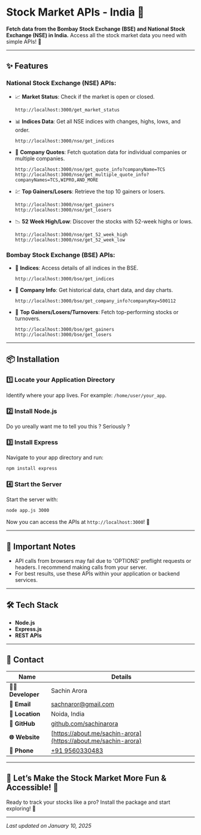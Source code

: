 
# Stock Market APIs - India 🌟

**Fetch data from the Bombay Stock Exchange (BSE) and National Stock Exchange (NSE) in India.**
Access all the stock market data you need with simple APIs! 🚀

---

## ✨ Features

### National Stock Exchange (NSE) APIs:
- 📈 **Market Status**: Check if the market is open or closed.
  ```
  http://localhost:3000/get_market_status
  ```
- 📊 **Indices Data**: Get all NSE indices with changes, highs, lows, and order.
  ```
  http://localhost:3000/nse/get_indices
  ```
- 🏢 **Company Quotes**: Fetch quotation data for individual companies or multiple companies.
  ```
  http://localhost:3000/nse/get_quote_info?companyName=TCS
  http://localhost:3000/nse/get_multiple_quote_info?companyNames=TCS,WIPRO,AND_MORE
  ```
- 💹 **Top Gainers/Losers**: Retrieve the top 10 gainers or losers.
  ```
  http://localhost:3000/nse/get_gainers
  http://localhost:3000/nse/get_losers
  ```
- 📉 **52 Week High/Low**: Discover the stocks with 52-week highs or lows.
  ```
  http://localhost:3000/nse/get_52_week_high
  http://localhost:3000/nse/get_52_week_low
  ```

### Bombay Stock Exchange (BSE) APIs:
- 🏦 **Indices**: Access details of all indices in the BSE.
  ```
  http://localhost:3000/bse/get_indices
  ```
- 📄 **Company Info**: Get historical data, chart data, and day charts.
  ```
  http://localhost:3000/bse/get_company_info?companyKey=500112
  ```
- 🚀 **Top Gainers/Losers/Turnovers**: Fetch top-performing stocks or turnovers.
  ```
  http://localhost:3000/bse/get_gainers
  http://localhost:3000/bse/get_losers
  ```

---

## 📦 Installation

### 1️⃣ Locate your Application Directory
Identify where your app lives. For example: `/home/user/your_app`.

### 2️⃣ Install Node.js
Do yo ureally want me to tell you this ? Seriously ?

### 3️⃣ Install Express
Navigate to your app directory and run:
```bash
npm install express
```

### 4️⃣ Start the Server
Start the server with:
```bash
node app.js 3000
```
Now you can access the APIs at `http://localhost:3000`! 🎉

---

## 🚨 Important Notes
- API calls from browsers may fail due to 'OPTIONS' preflight requests or headers. I recommend making calls from your server.
- For best results, use these APIs within your application or backend services.

---

## 🛠 Tech Stack
- **Node.js**
- **Express.js**
- **REST APIs**

---

## 📩 Contact

| Name              | Details                             |
|-------------------|-------------------------------------|
| **👨‍💻 Developer**  | Sachin Arora                      |
| **📧 Email**       | [sachnaror@gmail.com](mailto:sachnaror@gmail.com) |
| **📍 Location**    | Noida, India                       |
| **📂 GitHub**      | [github.com/sachinarora](https://github.com/sachinarora) |
| **🌐 Website**     | [https://about.me/sachin-arora](https://about.me/sachin-arora) |
| **📱 Phone**       | [+91 9560330483](tel:+919560330483) |

---

## 🚀 Let’s Make the Stock Market More Fun & Accessible! 🤑
Ready to track your stocks like a pro? Install the package and start exploring! 🌟

---
_Last updated on January 10, 2025_
